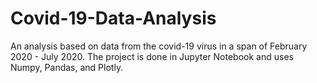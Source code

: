 # Covid-19-Data-Analysis
An analysis based on data from the covid-19 virus in a span of February 2020 - July 2020. The project is done in Jupyter Notebook and uses Numpy, Pandas, and Plotly. 


